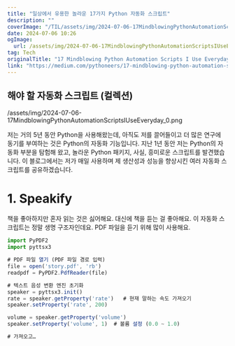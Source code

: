 ```yaml
---
title: "일상에서 유용한 놀라운 17가지 Python 자동화 스크립트"
description: ""
coverImage: "/TIL/assets/img/2024-07-06-17MindblowingPythonAutomationScriptsIUseEveryday_0.png"
date: 2024-07-06 10:26
ogImage:
  url: /assets/img/2024-07-06-17MindblowingPythonAutomationScriptsIUseEveryday_0.png
tag: Tech
originalTitle: "17 Mindblowing Python Automation Scripts I Use Everyday"
link: "https://medium.com/pythoneers/17-mindblowing-python-automation-scripts-i-use-everyday-523fb1eb9284"
---
```


## 해야 할 자동화 스크립트 (컬렉션)

/assets/img/2024-07-06-17MindblowingPythonAutomationScriptsIUseEveryday_0.png

저는 거의 5년 동안 Python을 사용해왔는데, 아직도 저를 끌어들이고 더 많은 연구에 동기를 부여하는 것은 Python의 자동화 기능입니다. 지난 1년 동안 저는 Python의 자동화 부분을 탐험해 왔고, 놀라운 Python 패키지, 사실, 흥미로운 스크립트를 발견했습니다. 이 블로그에서는 저가 매일 사용하며 제 생산성과 성능을 향상시킨 여러 자동화 스크립트를 공유하겠습니다.

# 1. Speakify

<div class="content-ad"></div>

책을 좋아하지만 혼자 읽는 것은 싫어해요. 대신에 책을 듣는 걸 좋아해요. 이 자동화 스크립트는 정말 생명 구조자인데요. PDF 파일을 듣기 위해 많이 사용해요.

```js
import PyPDF2
import pyttsx3

# PDF 파일 열기 (PDF 파일 경로 입력)
file = open('story.pdf', 'rb')
readpdf = PyPDF2.PdfReader(file)

# 텍스트 음성 변환 엔진 초기화
speaker = pyttsx3.init()
rate = speaker.getProperty('rate')   # 현재 말하는 속도 가져오기
speaker.setProperty('rate', 200)

volume = speaker.getProperty('volume')
speaker.setProperty('volume', 1)  # 볼륨 설정 (0.0 ~ 1.0)

# 가져오고…
```
